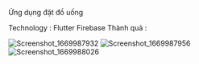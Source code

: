 Ứng dụng đặt đồ uống 

Technology :
  Flutter
  Firebase
Thành quả : 
  
  
![Screenshot_1669987932](https://user-images.githubusercontent.com/89548252/205304089-a18b1c44-365e-4cae-a26b-588ffa217993.png)
![Screenshot_1669987956](https://user-images.githubusercontent.com/89548252/205304171-defd623d-cbcf-4813-9264-fe50520aa049.png)
![Screenshot_1669988026](https://user-images.githubusercontent.com/89548252/205304400-b85c475f-af1d-443c-95ea-5a31c9344bd8.png)
